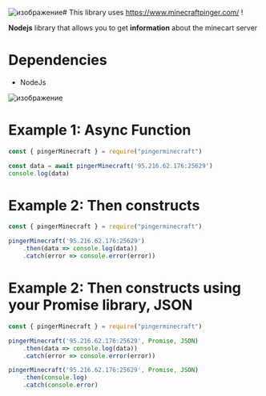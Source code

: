 ![изображение](https://github.com/makarasty/pingerMinecraft/assets/71918286/dec9792a-75e4-43e5-9e24-5a9eb272f00c)# This library uses https://www.minecraftpinger.com/ !

**Nodejs** library that allows you to get **information** about the minecart server

# Dependencies
- NodeJs

![изображение](https://github.com/makarasty/pingerMinecraft/assets/71918286/bcc0e9b3-3ce4-4783-b052-8222504d5e24)

# Example 1: Async Function
```js
const { pingerMinecraft } = require("pingerminecraft")

const data = await pingerMinecraft('95.216.62.176:25629')
console.log(data)
```
# Example 2: Then constructs
```js
const { pingerMinecraft } = require("pingerminecraft")

pingerMinecraft('95.216.62.176:25629')
	.then(data => console.log(data))
	.catch(error => console.error(error))
```
# Example 2: Then constructs using your Promise library, JSON
```js
const { pingerMinecraft } = require("pingerminecraft")

pingerMinecraft('95.216.62.176:25629', Promise, JSON)
	.then(data => console.log(data))
	.catch(error => console.error(error))

pingerMinecraft('95.216.62.176:25629', Promise, JSON)
	.then(console.log)
	.catch(console.error)
```
